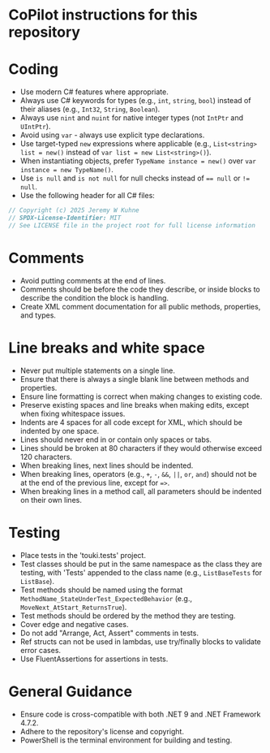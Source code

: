 # CoPilot instructions for this repository

# Coding
- Use modern C# features where appropriate.
- Always use C# keywords for types (e.g., `int`, `string`, `bool`) instead of their aliases (e.g., `Int32`, `String`, `Boolean`).
- Always use `nint` and `nuint` for native integer types (not `IntPtr` and `UIntPtr`).
- Avoid using `var` - always use explicit type declarations.
- Use target-typed `new` expressions where applicable (e.g., `List<string> list = new()` instead of `var list = new List<string>()`).
- When instantiating objects, prefer `TypeName instance = new()` over `var instance = new TypeName()`.
- Use `is null` and `is not null` for null checks instead of `== null` or `!= null`.
- Use the following header for all C# files:
```c#
// Copyright (c) 2025 Jeremy W Kuhne
// SPDX-License-Identifier: MIT
// See LICENSE file in the project root for full license information
```

# Comments
- Avoid putting comments at the end of lines.
- Comments should be before the code they describe, or inside blocks to describe the condition the block is handling.
- Create XML comment documentation for all public methods, properties, and types.

# Line breaks and white space
- Never put multiple statements on a single line.
- Ensure that there is always a single blank line between methods and properties.
- Ensure line formatting is correct when making changes to existing code.
- Preserve existing spaces and line breaks when making edits, except when fixing whitespace issues.
- Indents are 4 spaces for all code except for XML, which should be indented by one space.
- Lines should never end in or contain only spaces or tabs.
- Lines should be broken at 80 characters if they would otherwise exceed 120 characters.
- When breaking lines, next lines should be indented.
- When breaking lines, operators (e.g., `+`, `-`, `&&`, `||`, `or`, `and`) should not be at the end of the previous line, except for `=>`.
- When breaking lines in a method call, all parameters should be indented on their own lines.

# Testing
- Place tests in the 'touki.tests' project.
- Test classes should be put in the same namespace as the class they are testing, with 'Tests' appended to the class name (e.g., `ListBaseTests` for `ListBase`).
- Test methods should be named using the format `MethodName_StateUnderTest_ExpectedBehavior` (e.g., `MoveNext_AtStart_ReturnsTrue`).
- Test methods should be ordered by the method they are testing.
- Cover edge and negative cases.
- Do not add "Arrange, Act, Assert" comments in tests.
- Ref structs can not be used in lambdas, use try/finally blocks to validate error cases.
- Use FluentAssertions for assertions in tests.

# General Guidance

- Ensure code is cross-compatible with both .NET 9 and .NET Framework 4.7.2.
- Adhere to the repository's license and copyright.
- PowerShell is the terminal environment for building and testing.
